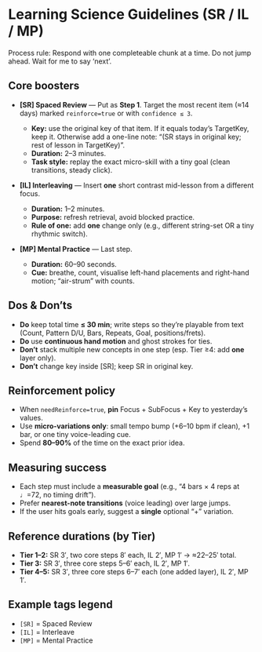 # Learning Science Guidelines (SR / IL / MP)

Process rule: Respond with one completeable chunk at a time. Do not jump ahead. Wait for me to say ‘next’.

## Core boosters
- **[SR] Spaced Review** — Put as **Step 1**. Target the most recent item (≈14 days) marked `reinforce=true` or with `confidence ≤ 3`.  
  - **Key:** use the original key of that item. If it equals today’s TargetKey, keep it. Otherwise add a one-line note: “(SR stays in original key; rest of lesson in TargetKey)”.
  - **Duration:** 2–3 minutes.
  - **Task style:** replay the exact micro-skill with a tiny goal (clean transitions, steady click).

- **[IL] Interleaving** — Insert **one** short contrast mid-lesson from a different focus.  
  - **Duration:** 1–2 minutes.  
  - **Purpose:** refresh retrieval, avoid blocked practice.  
  - **Rule of one:** add **one** change only (e.g., different string-set OR a tiny rhythmic switch).

- **[MP] Mental Practice** — Last step.  
  - **Duration:** 60–90 seconds.  
  - **Cue:** breathe, count, visualise left-hand placements and right-hand motion; “air-strum” with counts.

## Dos & Don’ts
- **Do** keep total time **≤ 30 min**; write steps so they’re playable from text (Count, Pattern D/U, Bars, Repeats, Goal, positions/frets).
- **Do** use **continuous hand motion** and ghost strokes for ties.
- **Don’t** stack multiple new concepts in one step (esp. Tier ≥4: add **one** layer only).
- **Don’t** change key inside [SR]; keep SR in original key.

## Reinforcement policy
- When `needReinforce=true`, **pin** Focus + SubFocus + Key to yesterday’s values.
- Use **micro-variations only**: small tempo bump (+6–10 bpm if clean), +1 bar, or one tiny voice-leading cue.
- Spend **80–90%** of the time on the exact prior idea.

## Measuring success
- Each step must include a **measurable goal** (e.g., “4 bars × 4 reps at ♩=72, no timing drift”).
- Prefer **nearest-note transitions** (voice leading) over large jumps.
- If the user hits goals early, suggest a **single** optional “+” variation.

## Reference durations (by Tier)
- **Tier 1–2:** SR 3′, two core steps 8′ each, IL 2′, MP 1′ → ≈22–25′ total.
- **Tier 3:** SR 3′, three core steps 5–6′ each, IL 2′, MP 1′.
- **Tier 4–5:** SR 3′, three core steps 6–7′ each (one added layer), IL 2′, MP 1′.

## Example tags legend
- `[SR]` = Spaced Review  
- `[IL]` = Interleave  
- `[MP]` = Mental Practice

